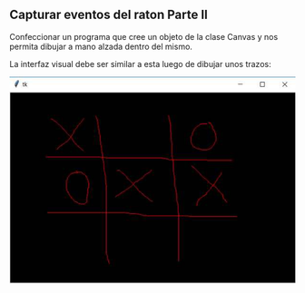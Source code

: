 ## Capturar eventos del raton Parte II
Confeccionar un programa que cree un objeto de la clase Canvas y nos permita dibujar a mano alzada dentro del mismo.

La interfaz visual debe ser similar a esta luego de dibujar unos trazos:

![imagen-tres-en-raya](74_2.jpg)